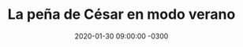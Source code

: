 ---
layout: post
category: Música
date: 2020-01-30 09:00:00 -0300
title: La peña de César en modo verano
image: https://oceano.uy/api/images/programas/cesarsan.jpeg
summary: El castillense contó su licencia estival en canciones. Relájese y déjese llevar.
file: https://audios.oceanofm.com/programas/20-01-30peacesar.mp3
duration: 25:47
oceanourl: https://oceano.uy/todopasa/musica/20712-la-pena-de-cesar-en-modo-verano
---